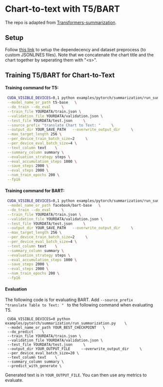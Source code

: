 # Chart-to-text with T5/BART



The repo is adapted from [Transformers-summarization](https://github.com/huggingface/transformers/tree/main/examples/pytorch/summarization).


## Setup

Follow [this link](https://github.com/huggingface/transformers/tree/main/examples/pytorch/summarization) to setup the dependecency and dataset preprocess (to custom JSONLINES files). Note that we concatenate the chart title and the chart together by seperating them with "\<s\>".




## Training T5/BART for Chart-to-Text

#### Training command for T5:

```bash
 CUDA_VISIBLE_DEVICES=0,1 python examples/pytorch/summarization/run_summarization.py     \
 --model_name_or_path t5-base   \
 --do_train --do_eval     \
 --train_file YOURDATA/train.json \
 --validation_file YOURDATA/validation.json \
 --test_file YOURDATA/test.json     \
 --source_prefix "translate Chart to Text: "     \
 --output_dir YOUR_SAVE_PATH   --overwrite_output_dir     \
 --max_target_length 256 \
 --per_device_train_batch_size=2     \
 --per_device_eval_batch_size=4 \
 --text_column text    \
 --summary_column summary \
 --evaluation_strategy steps \
 --eval_accumulation_steps 1000 \
 --save_steps 2000 \
 --eval_steps 2000 \
 --num_train_epochs 200 \
 --fp16
```



#### Training command for BART:

```bash
 CUDA_VISIBLE_DEVICES=0,1 python examples/pytorch/summarization/run_summarization.py     \
 --model_name_or_path facebook/bart-base   \
 --do_train --do_eval     \
 --train_file YOURDATA/train.json \
 --validation_file YOURDATA/validation.json \
 --test_file YOURDATA/test.json     \
 --output_dir YOUR_SAVE_PATH   --overwrite_output_dir     \
 --max_target_length 256 \
 --per_device_train_batch_size=2     \
 --per_device_eval_batch_size=4 \
 --text_column text    \
 --summary_column summary \
 --evaluation_strategy steps \
 --eval_accumulation_steps 1000 \
 --save_steps 2000 \
 --eval_steps 2000 \
 --num_train_epochs 200 \
 --fp16
```





#### Evaluation

The following code is for evaluating BART. Add ` --source_prefix   "translate Table to Text: "  ` to the following command when evaluating T5.

```
 CUDA_VISIBLE_DEVICES=0 python examples/pytorch/summarization/run_summarization.py    \
 --model_name_or_path YOUR_BEST_CHECKPOINT   \
 --do_predict    \
 --train_file YOURDATA/train.json \
 --validation_file YOURDATA/validation.json \
 --test_file YOURDATA/test.json     \
 --output_dir YOUR_OUTPUT_FILE     --overwrite_output_dir     \
 --per_device_eval_batch_size=20 \
 --text_column text    \
 --summary_column summary \
 --predict_with_generate \
```

Generated text is in `YOUR_OUTPUT_FILE`. You can then use any metrics to evaluate.

